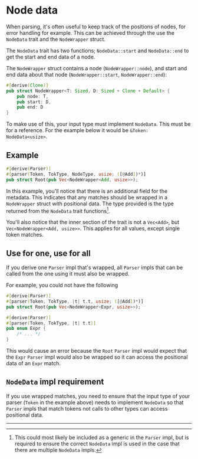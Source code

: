 # Node data

When parsing, it's often useful to keep track of the positions of nodes, for error handling for example. This can be achieved through the use the `NodeData` trait and the `NodeWrapper` struct.

The `NodeData` trait has two functions; `NodeData::start` and `NodeData::end` to get the start and end data of a node.

The `NodeWrapper` struct contains a node (`NodeWrapper::node`), and start and end data about that node (`NodeWrapper::start`, `NodeWrapper::end`):

```rust
#[derive(Clone)]
pub struct NodeWrapper<T: Sized, D: Sized + Clone + Default> {
    pub node: T,
    pub start: D,
    pub end: D
}
```

To make use of this, your input type must implement `NodeData`. This must be for a reference. For the example below it would be `&Token: NodeData<usize>`.

## Example

```rust
#[derive(Parser)]
#[parser(Token, TokType, NodeType, usize; ([@Add])*)]
pub struct Root(pub Vec<NodeWrapper<Add, usize>>);
```

In this example, you'll notice that there is an additional field for the metadata. This indicates that any matches should be wrapped in a `NodeWrapper` struct with positional data. The type provided is the type returned from the `NodeData` trait functions[^1].

You'll also notice that the inner section of the trait is not a `Vec<Add>`, but `Vec<NodeWrapper<Add, usize>>`. This applies for all values, except single token matches.

## Use for one, use for all

If you derive one `Parser` impl that's wrapped, all `Parser` impls that can be called from the one using it must also be wrapped.

For example, you could not have the following

```rust
#[derive(Parser)]
#[parser(Token, TokType, |t| t.t, usize; ([@Add])*)]
pub struct Root(pub Vec<NodeWrapper<Expr, usize>>);

#[derive(Parser)]
#[parser(Token, TokType, |t| t.t)]
pub enum Expr {
    /* ... */
}
```

This would cause an error because the `Root` `Parser` impl would expect that the `Expr` `Parser` impl would also be wrapped so it can access the positional data of an `Expr` match.

## `NodeData` impl requirement

If you use wrapped matches, you need to ensure that the input type of your parser (`Token` in the example above) needs to implement `NodeData` so that `Parser` impls that match tokens not calls to other types can access positional data.

---

[^1]: This could most likely be included as a generic in the `Parser` impl, but is required to ensure the correct `NodeData` impl is used in the case that there are multiple `NodeData` impls.
